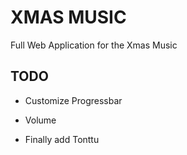 # XMAS MUSIC

Full Web Application for the Xmas Music

## TODO

- Customize Progressbar

- Volume

- Finally add Tonttu
